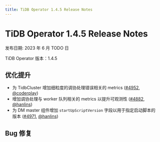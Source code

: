 ```yaml
---
title: TiDB Operator 1.4.5 Release Notes
---
```


# TiDB Operator 1.4.5 Release Notes

发布日期: 2023 年 6 月 TODO 日

TiDB Operator 版本：1.4.5

## 优化提升

- 为 TidbCluster 增加细粒度的调协处理错误相关的 metrics ([#4952](https://github.com/pingcap/tidb-operator/pull/4952), [@coderplay](https://github.com/coderplay))
- 增加调协处理与 worker 队列相关的 metrics 以提升可观测性 ([#4882](https://github.com/pingcap/tidb-operator/pull/4882), [@hanlins](https://github.com/hanlins))
- 为 DM master 组件增加 `startUpScriptVersion` 字段以用于指定启动脚本的版本 ([#4971](https://github.com/pingcap/tidb-operator/pull/4971), [@hanlins](https://github.com/hanlins))

## Bug 修复
